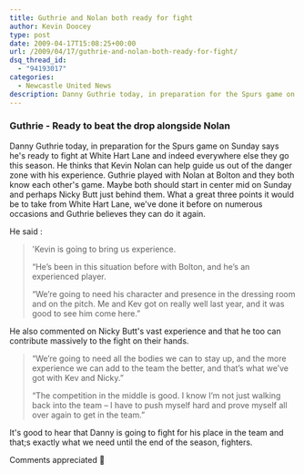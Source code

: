 ```yaml
---
title: Guthrie and Nolan both ready for fight
author: Kevin Doocey
type: post
date: 2009-04-17T15:08:25+00:00
url: /2009/04/17/guthrie-and-nolan-both-ready-for-fight/
dsq_thread_id:
  - "94193017"
categories:
  - Newcastle United News
description: Danny Guthrie today, in preparation for the Spurs game on Sunday says he's ready to fight at White Hart Lane and indeed everywhere else they go this season.
---
```

### Guthrie - Ready to beat the drop alongside Nolan

Danny Guthrie today, in preparation for the Spurs game on Sunday says he's ready to fight at White Hart Lane and indeed everywhere else they go this season. He thinks that Kevin Nolan can help guide us out of the danger zone with his experience. Guthrie played with Nolan at Bolton and they both know each other's game. Maybe both should start in center mid on Sunday and perhaps Nicky Butt just behind them. What a great three points it would be to take from White Hart Lane, we've done it before on numerous occasions and Guthrie believes they can do it again.

He said :

> 'Kevin is going to bring us experience.
>
> “He’s been in this situation before with Bolton, and he’s an experienced player.
>
> “We’re going to need his character and presence in the dressing room and on the pitch. Me and Kev got on really well last year, and it was good to see him come here.”

He also commented on Nicky Butt's vast experience and that he too can contribute massively to the fight on their hands.

> “We’re going to need all the bodies we can to stay up, and the more experience we can add to the team the better, and that’s what we’ve got with Kev and Nicky.”
>
> “The competition in the middle is good. I know I’m not just walking back into the team – I have to push myself hard and prove myself all over again to get in the team.”

It's good to hear that Danny is going to fight for his place in the team and that;s exactly what we need until the end of the season, fighters.

Comments appreciated 🙂
